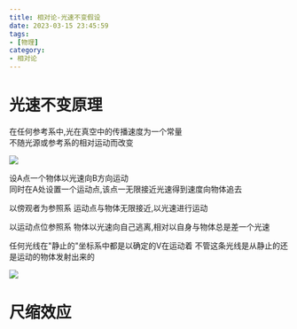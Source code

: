 ```yaml
---
title: 相对论-光速不变假设
date: 2023-03-15 23:45:59
tags:
- [物理]
category: 
- 相对论
---
```


# 光速不变原理

在任何参考系中,光在真空中的传播速度为一个常量    
不随光源或参考系的相对运动而改变

![](https://dreamend.oss-cn-shanghai.aliyuncs.com/guang_1.png)

设A点一个物体以光速向B方向运动    
同时在A处设置一个运动点,该点一无限接近光速得到速度向物体追去

以傍观者为参照系
运动点与物体无限接近,以光速进行运动

以运动点位参照系
物体以光速向自己逃离,相对以自身与物体总是差一个光速

任何光线在"静止的"坐标系中都是以确定的V在运动着
不管这条光线是从静止的还是运动的物体发射出来的

![](https://dreamend.oss-cn-shanghai.aliyuncs.com/guang_2.png)

# 尺缩效应
